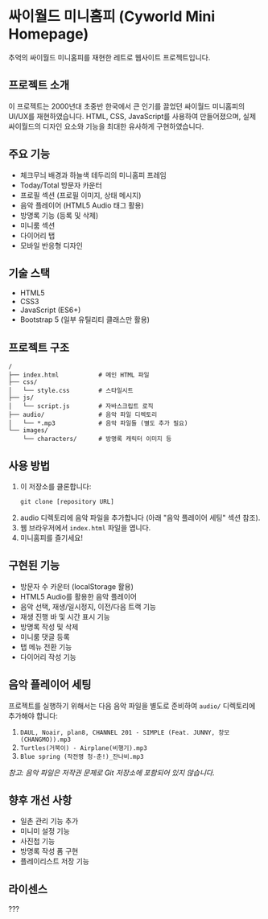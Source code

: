 # 싸이월드 미니홈피 (Cyworld Mini Homepage)

추억의 싸이월드 미니홈피를 재현한 레트로 웹사이트 프로젝트입니다.

## 프로젝트 소개

이 프로젝트는 2000년대 초중반 한국에서 큰 인기를 끌었던 싸이월드 미니홈피의 UI/UX를 재현하였습니다. 
HTML, CSS, JavaScript를 사용하여 만들어졌으며, 실제 싸이월드의 디자인 요소와 기능을 최대한 유사하게 구현하였습니다.

## 주요 기능

- 체크무늬 배경과 하늘색 테두리의 미니홈피 프레임
- Today/Total 방문자 카운터
- 프로필 섹션 (프로필 이미지, 상태 메시지)
- 음악 플레이어 (HTML5 Audio 태그 활용)
- 방명록 기능 (등록 및 삭제)
- 미니룸 섹션
- 다이어리 탭
- 모바일 반응형 디자인

## 기술 스택

- HTML5
- CSS3
- JavaScript (ES6+)
- Bootstrap 5 (일부 유틸리티 클래스만 활용)

## 프로젝트 구조

```
/
├── index.html           # 메인 HTML 파일
├── css/
│   └── style.css        # 스타일시트
├── js/
│   └── script.js        # 자바스크립트 로직
├── audio/               # 음악 파일 디렉토리
│   └── *.mp3            # 음악 파일들 (별도 추가 필요)
└── images/
    └── characters/      # 방명록 캐릭터 이미지 등
```

## 사용 방법

1. 이 저장소를 클론합니다:
   ```
   git clone [repository URL]
   ```
2. audio 디렉토리에 음악 파일을 추가합니다 (아래 "음악 플레이어 세팅" 섹션 참조).
3. 웹 브라우저에서 `index.html` 파일을 엽니다.
4. 미니홈피를 즐기세요!

## 구현된 기능

- 방문자 수 카운터 (localStorage 활용)
- HTML5 Audio를 활용한 음악 플레이어
- 음악 선택, 재생/일시정지, 이전/다음 트랙 기능
- 재생 진행 바 및 시간 표시 기능
- 방명록 작성 및 삭제
- 미니룸 댓글 등록
- 탭 메뉴 전환 기능
- 다이어리 작성 기능

## 음악 플레이어 세팅

프로젝트를 실행하기 위해서는 다음 음악 파일을 별도로 준비하여 `audio/` 디렉토리에 추가해야 합니다:
1. `DAUL, Noair, plan8, CHANNEL 201 - SIMPLE (Feat. JUNNY, 창모 (CHANGMO)).mp3`
2. `Turtles(거북이) - Airplane(비행기).mp3`
3. `Blue spring (작전명 청-춘!)_잔나비.mp3`

*참고: 음악 파일은 저작권 문제로 Git 저장소에 포함되어 있지 않습니다.*

## 향후 개선 사항

- 일촌 관리 기능 추가
- 미니미 설정 기능
- 사진첩 기능
- 방명록 작성 폼 구현
- 플레이리스트 저장 기능

## 라이센스

???
